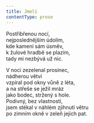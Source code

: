 ```yaml
---
title: Jmelí
contentType: prose
---
```


<section>

Postříbřenou nocí,  
nejposlednějším údolím,  
kde kamení sám úsměv,  
k žulové hradbě se plazím,  
tady mi nezbývá už nic.

V noci zezelenal prosinec,  
nádherou větví  
vzpíral pod okny vůně z léta,  
a na střeše se ježil mráz  
jako bodec, stržený s hole.  
Podivný, bez vlastností,  
jsem stékal v náhlém zjihnutí větru  
po zimním okně v zeleň jejich pat.

</section>
